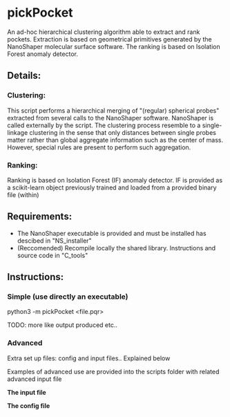 # pickPocket
An ad-hoc hierarchical clustering algorithm able to extract and rank pockets. Extraction is based on geometrical primitives  generated by the NanoShaper molecular surface software. The ranking is based on Isolation Forest anomaly detector.
## Details:
### Clustering:
This script performs a hierarchical merging of "(regular) spherical probes" extracted from several calls to the NanoShaper software. NanoShaper is called externally by the script. The clustering process resemble to a single-linkage clustering in the sense that only distances between single probes matter rather than global aggregate information such as the center of mass. However, special rules are present to perform such aggregation.
### Ranking:
Ranking is based on Isolation Forest (IF) anomaly detector. IF is provided as a scikit-learn object previously trained and loaded from a  provided binary file (within)

## Requirements:
 - The NanoShaper executable is provided and must be installed has descibed in "NS_installer"
 - (Reccomended) Recompile locally the shared library. Instructions and source code in "C_tools"

## Instructions:

### Simple (use directly an executable)
python3 -m pickPocket <file.pqr>

TODO: more like output produced etc..

### Advanced
Extra set up files: config and input files.. Explained below

Examples of advanced use are provided into the scripts folder with related advanced input file

**The input file**

**The config file**
